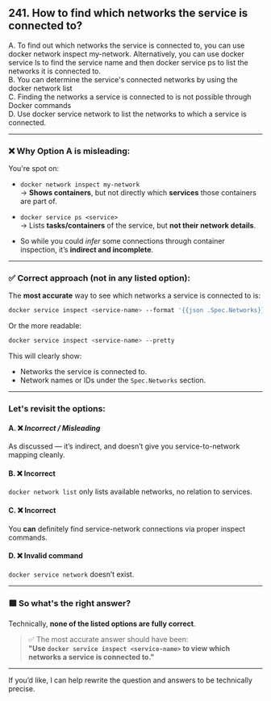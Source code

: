 ## 241. How to find which networks the service is connected to?

A. To find out which networks the service is connected to, you can use docker network inspect my-network. Alternatively, you can use docker service ls to find the service name and then docker service ps <SERVICE> to list the networks it is connected to.  
B. You can determine the service's connected networks by using the docker network list <SERVICE>  
C. Finding the networks a service is connected to is not possible through Docker commands  
D. Use docker service network <SERVICE> to list the networks to which a service is connected.  


---

### ❌ Why **Option A** is misleading:

You're spot on:

- `docker network inspect my-network`  
  → **Shows containers**, but not directly which **services** those containers are part of.
  
- `docker service ps <service>`  
  → Lists **tasks/containers** of the service, but **not their network details**.

- So while you could *infer* some connections through container inspection, it’s **indirect and incomplete**.

---

### ✅ **Correct approach (not in any listed option):**

The **most accurate** way to see which networks a service is connected to is:

```bash
docker service inspect <service-name> --format '{{json .Spec.Networks}}'
```

Or the more readable:

```bash
docker service inspect <service-name> --pretty
```

This will clearly show:

- Networks the service is connected to.
- Network names or IDs under the `Spec.Networks` section.

---

### Let's revisit the options:

#### A. ❌ *Incorrect / Misleading*
As discussed — it’s indirect, and doesn’t give you service-to-network mapping cleanly.

#### B. ❌ Incorrect  
`docker network list` only lists available networks, no relation to services.

#### C. ❌ Incorrect  
You **can** definitely find service-network connections via proper inspect commands.

#### D. ❌ Invalid command  
`docker service network` doesn’t exist.

---

### 🟩 So what's the right answer?

Technically, **none of the listed options are fully correct**.

> ✅ The most accurate answer should have been:  
> **"Use `docker service inspect <service-name>` to view which networks a service is connected to."**

---

If you’d like, I can help rewrite the question and answers to be technically precise.
